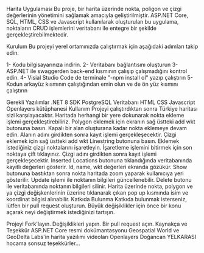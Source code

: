 Harita Uygulaması
Bu proje, bir harita üzerinde nokta, poligon ve çizgi değerlerinin yönetimini sağlamak amacıyla geliştirilmiştir. ASP.NET Core, SQL, HTML, CSS ve Javascript kullanılarak oluşturulan bu uygulama, noktaların CRUD işlemlerini veritabanı ile entegre bir şekilde gerçekleştirebilmektedir.

Kurulum
Bu projeyi yerel ortamınızda çalıştırmak için aşağıdaki adımları takip edin.

1- Kodu bilgisayarınıza indirin. 
2- Veritabanı bağlantısını oluşturun 
3- ASP.NET ile swaggerden back-end kısmının çalışıp çalışmadığını kontrol edin. 
4- Visial Studio Code de terminale "-npm install ol" yazıp çalıştırın 
5- Kodun arkayüz kısmının çalıştığından emin olun ve de ön yüz kısmını çalıştırın

Gerekli Yazılımlar
.NET 8 SDK
PostgreSQL Veritabanı
HTML
CSS
Javascript
Openlayers kütüphanesi
Kullanım
Projeyi çalıştırdıktan sonra Türkiye haritası sizi karşılayacaktır.
Haritada herhangi bir yere dokunarak nokta ekleme işlemi gerçekleştirebiliriz.
Polygon eklemek için ekranın sağ üstteki add wkt butonuna basın. Kapalı bir alan oluşturana kadar nokta eklemeye devam edin. Alanın adını girdikten sonra kayıt işlemi gerçekleşecektir.
Çizgi eklemek için sağ üstteki add wkt Linestring butonuna basın. Eklemek istediğiniz çizgi noktalarını işaretleyin. İşaretleme işlemini bitirmek için son noktaya çift tıklayınız. Çizgi adını girdikten sonra kayıt işlemi gerçekleşecektir.
Inserted Locations butonuna tıklandığında veritabanında kayıtlı değerleri gösterir. Id, name, wkt değerleri ekranda gözükür.
Show butonuna bastıktan sonra nokta haritada zoom yaparak kullanıcıya yeri gösterilir.
Update işlemi ile noktanın bilgileri güncellenebilir.
Delete butonu ile veritabanında noktanın bilgileri silinir.
Harita üzerinde nokta, polygon ve ya çizgi değişkenlerinin üzerine tıklanarak çıkan pop up kısmında isim ve koordinat bilgisi alınabilir.
Katkıda Bulunma
Katkıda bulunmak isterseniz, lütfen bir pull request oluşturun. Büyük değişiklikler için önce bir konu açarak neyi değiştirmek istediğinizi tartışın.

Projeyi Fork'layın.
Değişiklikleri yapın.
Bir pull request açın.
Kaynakça ve Teşekkür
ASP.NET Core resmi dokümantasyonu
Geospatial World ve GeoDelta Labs'in harita yazılımı videoları
Openlayers
Doğancan YELKARASI hocama sonsuz teşekkürler...
